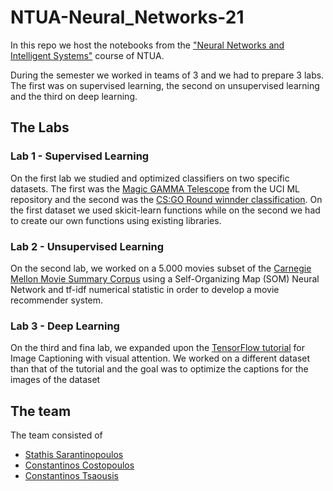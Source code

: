 # NTUA-Neural_Networks-21

In this repo we host the notebooks from the ["Neural Networks and Intelligent Systems"](https://www.ece.ntua.gr/en/undergraduate/courses/3319) course of NTUA.

During the semester we worked in teams of 3 and we had to prepare 3 labs. The first was on supervised learning, the second on unsupervised learning and the third on deep learning. 



## The Labs

### Lab 1 - Supervised Learning

On the first lab we studied and optimized classifiers on two specific datasets. The first was the [Magic GAMMA Telescope](https://archive.ics.uci.edu/ml/datasets/MAGIC+Gamma+Telescope) from the UCI ML repository and the second was the [CS:GO Round winnder classification](https://www.kaggle.com/datasets/christianlillelund/csgo-round-winner-classification). On the first dataset we used skicit-learn functions while on the second we had to create our own functions using existing libraries.

### Lab 2 - Unsupervised Learning

On the second lab, we worked on a 5.000 movies subset of the [Carnegie Mellon Movie Summary Corpus](https://www.cs.cmu.edu/~ark/personas/) using a Self-Organizing Map (SOM) Neural Network and tf-idf numerical statistic in order to develop a movie recommender system.

### Lab 3 - Deep Learning

On the third and fina lab, we expanded upon the [TensorFlow tutorial](https://www.tensorflow.org/tutorials/text/image_captioning) for Image Captioning with visual attention. We worked on a different dataset than that of the tutorial and the goal was to optimize the captions for the images of the dataset

## The team

The team consisted of 
- [Stathis Sarantinopoulos](https://github.com/Esarant)
- [Constantinos Costopoulos](https://github.com/Costopoulos)
- [Constantinos Tsaousis](https://github.com/Tsaousis)
